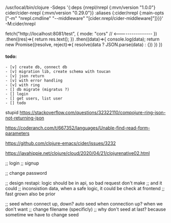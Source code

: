  /usr/local/bin/clojure -Sdeps '{:deps {nrepl/nrepl {:mvn/version "1.0.0"} cider/cider-nrepl {:mvn/version "0.29.0"}} :aliases {:cider/nrepl {:main-opts ["-m" "nrepl.cmdline" "--middleware" "[cider.nrepl/cider-middleware]"]}}}' -M:cider/nrepl

fetch("http://localhost:8081/test", {
        mode: "cors" // <----------------
    })
    .then((res)=>{
        return res.text();
    })
    .then((data)=>{
        console.log(data);
        return new Promise((resolve, reject)=>{
            resolve(data ? JSON.parse(data) : {})
        })
    })

#### todo:
    - [v] create db, connect db
    - [v] migration lib, create schema with toucan
    - [v] json return
    - [v] with error handling
    - [v] with ring
    - [] db migrate (migratus ?)
    - [] login
    - [] get users, list user
    - [] todo

stupid
https://stackoverflow.com/questions/32322110/compojure-ring-json-not-returning-json

https://coderanch.com/t/667352/languages/Unable-find-read-form-parameters

https://github.com/clojure-emacs/cider/issues/3232

https://javahippie.net/clojure/cloud/2020/04/21/clojurenative02.html

;; login
;; signup

;; change password

;; design restapi: logic should be in api, so bad request don't make
;; and it could
;; inconsistion data, when a safe logic, it could be check at frontend
;; fast grown also be prior

;; seed when connect up, down? auto seed when connection up? when we don't want
;; change filename (specificly)
;; why don't seed at last? because sometime we have to change seed

